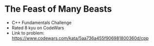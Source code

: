 # The Feast of Many Beasts

* C++ Fundamentals Challenge
* Rated 8 kyu on CodeWars
* Link to problem: https://www.codewars.com/kata/5aa736a455f906981800360d/cpp